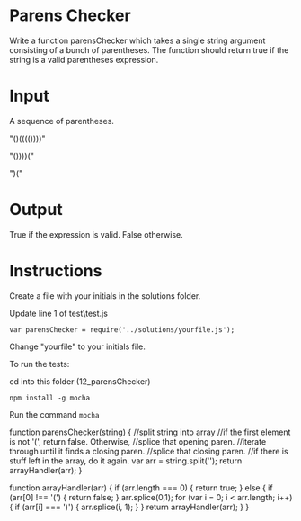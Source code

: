 # Parens Checker

Write a function parensChecker which takes a single string argument consisting of a bunch of parentheses. The function should return true if the string is a valid parentheses expression.

# Input

A sequence of parentheses.

"()(((())))"

"())))("

")("

# Output

True if the expression is valid. False otherwise.

# Instructions

Create a file with your initials in the solutions folder.

Update line 1 of test\test.js

`var parensChecker = require('../solutions/yourfile.js');`

Change "yourfile" to your initials file.

To run the tests:

cd into this folder (12_parensChecker)

`npm install -g mocha`

Run the command `mocha`

function parensChecker(string) {
  //split string into array
  //if the first element is not '(', return false. Otherwise,
  //splice that opening paren.
  //iterate through until it finds a closing paren.
  //splice that closing paren.
  //if there is stuff left in the array, do it again.
  var arr = string.split('');
  return arrayHandler(arr);
}

function arrayHandler(arr) {
  if (arr.length === 0) {
    return true;
  } else {
    if (arr[0] !== '(') {
      return false;
    }
    arr.splice(0,1);
    for (var i = 0; i < arr.length; i++) {
      if (arr[i] === ')') {
        arr.splice(i, 1);
      }
    }
    return arrayHandler(arr);
  }
}
